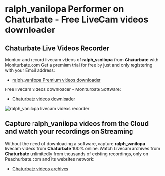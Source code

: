 # ralph_vanilopa Performer on Chaturbate - Free LiveCam videos downloader

## Chaturbate Live Videos Recorder

Monitor and record livecam videos of **ralph_vanilopa** from **Chaturbate** with Moniturbate.com
Get a premium trial for free by just and only registering with your Email address:
* [ralph_vanilopa Premium videos downloader](https://moniturbate.com/request-demo-licence-key.html)

Free livecam videos downloader - Moniturbate Software:
* [Chaturbate videos downloader](https://moniturbate.com/moniturbate-download-software.html)

![ralph_vanilopa livecam videos recorder](https://peachurnet.com/templates/moniturbate-software.png)


## Capture ralph_vanilopa videos from the Cloud and watch your recordings on Streaming

Without the need of downloading a software, capture **ralph_vanilopa** livecam videos from **Chaturbate** 100% online.
Watch Livecam archives from **Chaturbate** unlimitedly from thousands of existing recordings, only on Peachurbate.com and its websites network:
* [Chaturbate videos archives](https://peachurnet.com/)